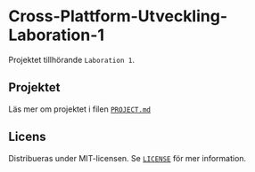 # Cross-Plattform-Utveckling-Laboration-1

Projektet tillhörande `Laboration 1`.

## Projektet

Läs mer om projektet i filen [`PROJECT.md`](docs/PROJECT.md)

## Licens

Distribueras under MIT-licensen. Se [`LICENSE`](LICENSE) för mer information.
